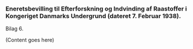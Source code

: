 ### Eneretsbevilling til Efterforskning og Indvinding af Raastoffer i Kongeriget Danmarks Undergrund (dateret 7. Februar 1938).

Bilag 6.

(Content goes here)
